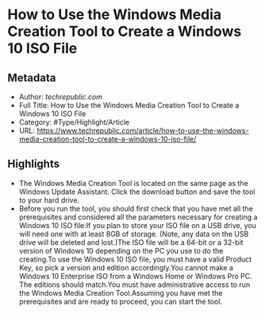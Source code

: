 # How to Use the Windows Media Creation Tool to Create a Windows 10 ISO File

## Metadata

* Author: *techrepublic.com*
* Full Title: How to Use the Windows Media Creation Tool to Create a Windows 10 ISO File
* Category: #Type/Highlight/Article
* URL: https://www.techrepublic.com/article/how-to-use-the-windows-media-creation-tool-to-create-a-windows-10-iso-file/

## Highlights

* The Windows Media Creation Tool is located on the same page as the Windows Update Assistant. Click the download button and save the tool to your hard drive.
* Before you run the tool, you should first check that you have met all the prerequisites and considered all the parameters necessary for creating a Windows 10 ISO file:If you plan to store your ISO file on a USB drive, you will need one with at least 8GB of storage. (Note, any data on the USB drive will be deleted and lost.)The ISO file will be a 64-bit or a 32-bit version of Windows 10 depending on the PC you use to do the creating.To use the Windows 10 ISO file, you must have a valid Product Key, so pick a version and edition accordingly.You cannot make a Windows 10 Enterprise ISO from a Windows Home or Windows Pro PC. The editions should match.You must have administrative access to run the Windows Media Creation Tool.Assuming you have met the prerequisites and are ready to proceed, you can start the tool.
